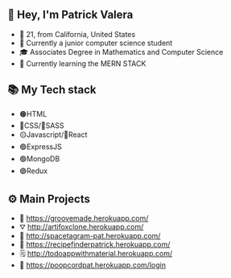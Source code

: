 
## 👋 Hey, I'm Patrick Valera
- 🥔 21, from California, United States
- 🌱 Currently a junior computer science student
- 🎓 Associates Degree in Mathematics and Computer Science
- 🔭 Currently learning the MERN STACK

## 📚 My Tech stack

- 🟠HTML
- 🔵CSS/🍥SASS
- 🟡Javascript/🔵React
- 🟢ExpressJS
- 🟢MongoDB
- 🟣Redux

## ⚙️ Main Projects
- 🍞 https://groovemade.herokuapp.com/
- ⛛ http://artifoxclone.herokuapp.com/
- 🔭 http://spacetagram-pat.herokuapp.com/
- 🌿 https://recipefinderpatrick.herokuapp.com/
- 🗒️ http://todoappwithmaterial.herokuapp.com/
- 💬 https://poopcordpat.herokuapp.com/login
